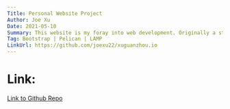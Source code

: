 ```yaml
---
Title: Personal Website Project
Author: Joe Xu
Date: 2021-05-10
Summary: This website is my foray into web development. Originally a static github.io page, it is now hosted on AWS as a 'LAMP' project (172.31.95.201).
Tag: Bootstrap | Pelican | LAMP
LinkUrl: https://github.com/joexu22/xuguanzhou.io
---
```


# Link:
<a href="https://github.com/joexu22/xuguanzhou.io">Link to Github Repo</a>
